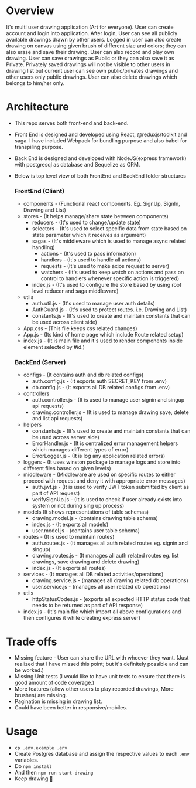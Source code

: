 # Overview
It's multi user drawing application (Art for everyone). User can create account and login into application. After login, User can see all publicly available drawings drawn by other users. Logged in user can also create drawing on canvas using given brush of different size and colors; they can also erase and save their drawing. User can also record and play own drawing. User can save drawings as Public or they can also save it as Private. Privately saved drawings will not be visible to other users in drawing list but current user can see own public/privates drawings and other users only public drawings. User can also delete drawings which belongs to him/her only. 


# Architecture

- This repo serves both front-end and back-end.
- Front End is designed and developed using React, @reduxjs/toolkit and saga. I have included Webpack for bundling purpose and also babel for transpiling purpose.
- Back End is designed and developed with NodeJS(express framework) with postgresql as database and Sequelize as ORM.
- Below is top level view of both FrontEnd and BackEnd folder structures

  ### FrontEnd (Client)
  - components - (Functional react components. Eg. SignUp, SignIn, Drawing and List)
  - stores  - (It helps manage/share state between components)
    - reducers - (It's used to change/update state)
    - selectors - (It's used to select specific data from state based on state parameter which it receives as argument)
    - sagas - (It's middleware which is used to manage async related handling)
      - actions - (It's used to pass information)
      - handlers - (It's used to handle all actions)
      - requests - (It's used to make axios request to server)
      - watchers - (It's used to keep watch on actions and pass on control to handlers whenever specific action is triggered)
    - index.js - (It's used to configure the store based by using root level reducer and saga middleware) 
  - utils
    - auth.util.js - (It's used to manage user auth details)
    - AuthGuard.js - (It's used to protect routes. i.e. Drawing and List)
    - constants.js - (It's used to create and maintain constants that can be used across client side)
  - App.css - (This file keeps css related changes)
  - App.js - (Its kind of home page which include Route related setup)
  - index.js - (It is main file and it's used to render components inside element selected by #id.)


  ### BackEnd (Server)
  - configs - (It contains auth and db related configs)
    - auth.config.js - (It exports auth SECRET_KEY from .env)
    - db.config.js - (It exports all DB related configs from .env)   
  - controllers
    - auth.controller.js - (It is used to manage user signin and singup api requests)  
    - drawing.controller.js - (It is used to manage drawing save, delete and list api requests)  
  - helpers
    - constants.js - (It's used to create and maintain constants that can be used across server side)
    - ErrorHandler.js - (It is centralized error management helpers which manages different types of error)
    - ErrorLogger.js - (It is log any application related errors)
  - loggers - (It uses winston package to manage logs and store into different files based on given levels)
  - middleware - (Middleware are used on specific routes to either proceed with request and deny it with appropriate error messages)
    - auth.jwt.js - (It is used to verify JWT token submitted by client as part of API request)
    - verifySignUp.js - (It is used to check if user already exists into system or not during sing up process)
  - models (It shows representations of table schemas)
    - drawing.model.js - (contains drawing table schema)
    - index.js - (It exports all models)
    - user.model.js  - (contains user table schema)
  - routes - (It is used to maintain routes)
    - auth.routes.js - (It manages all auth related routes eg. signin and singup)
    - drawing.routes.js  - (It manages all auth related routes eg. list drawings, save drawing and delete drawing)
    - index.js - (It exports all routes)
  - services - (It manages all DB related activities/operations)
    - drawing.service.js - (manages all drawing related db operations)
    - user.service.js - (manages all user related db operations)
  - utils
    - httpStatusCodes.js - (exports all expected HTTP status code that needs to be returned as part of API response)
  - index.js - (It's main file which import all above configurations and then configures it while creating express server)

# Trade offs
- Missing feature - User can share the URL with whoever they want. (Just realized that I have missed this point; but it's definitely possible and can be worked.)
- Missing Unit tests (I would like to have unit tests to ensure that there is good amount of code coverage.)
- More features (allow other users to play recorded drawings, More brushes) are missing.
- Pagination is missing in drawing list.
- Could have been better in responsive/mobiles.

# Usage

- `cp .env.example .env`
- Create Postgres database and assign the respective values to each `.env` variables.
- Do `npm install`
- And then `npm run start-drawing`
- Keep drawing :slightly_smiling_face:
